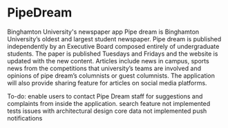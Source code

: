 # PipeDream
Binghamton University's newspaper app 
Pipe dream is Binghamton University’s oldest and largest student newspaper.
Pipe dream is published independently by an Executive Board composed entirely of undergraduate students.
The paper is published Tuesdays and Fridays and the website is updated with the new content.
Articles include news in campus, sports news from the competitions that university’s teams are involved and opinions of pipe dream’s columnists or guest columnists.
The application will also provide sharing feature for articles on social media platforms.

To-do:
enable users to contact Pipe Dream staff for suggestions and complaints from inside the application.
search feature not implemented
tests
issues with architectural design
core data not implemented
push notifications

